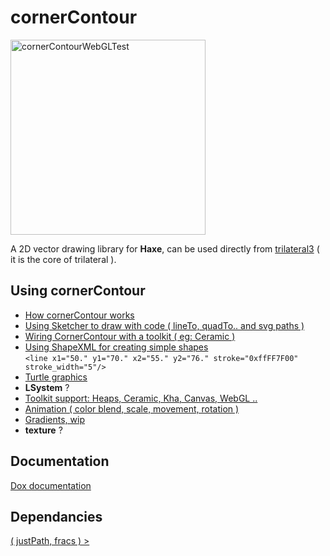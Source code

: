 # cornerContour
<img width="312" alt="cornerContourWebGLTest" src="https://user-images.githubusercontent.com/20134338/129176704-f2efc633-e5bb-4c81-b6d3-4169be28bbad.png">

A 2D vector drawing library for **Haxe**, can be used directly from [trilateral3](https://github.com/nanjizal/trilateral3) ( it is the core of trilateral ).
  
## Using cornerContour
- [How cornerContour works](readMore/workings.md#cornercontour-workings)
- [Using Sketcher to draw with code ( lineTo, quadTo.. and svg paths )](readMore/sketcher.md#sketcher---drawing-with-cornercontour)
- [Wiring CornerContour with a toolkit ( eg: Ceramic )](readMore/withCeramic.md#wiring-up-to-toolkit)
- [Using ShapeXML for creating simple shapes](readMore/shapeXML.md#using-the-svg-shapexml-in-addition-to-path)  
  ```<line x1="50." y1="70." x2="55." y2="76." stroke="0xffFF7F00" stroke_width="5"/>```
- [Turtle graphics](readMore/turtle.md#using-sketcher-with-turtle-style-graphics)
- **LSystem** ?
- [Toolkit support: Heaps, Ceramic, Kha, Canvas, WebGL .. ](readMore/toolkits.md)
- [Animation ( color blend, scale, movement, rotation ) ](readMore/animation.md)
- [Gradients, wip](readMore/gradients.md)
- **texture** ? 
    
## Documentation
[ Dox documentation](https://nanjizal.github.io/cornerContour/pages/)
  
## Dependancies

[ ( justPath, fracs ) > ](readMore/dependancies.md)
